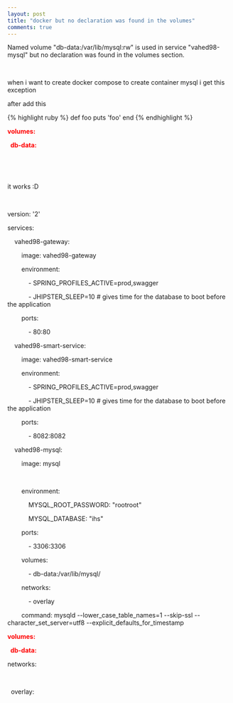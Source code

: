 ```yaml
---
layout: post
title: "docker but no declaration was found in the volumes"
comments: true
---
```

<p></p>
<p class="p1"><span class="s1">Named volume "db-data:/var/lib/mysql:rw" is used in service "vahed98-mysql" but no declaration was found in the volumes section.</span></p>
<p class="p1"><span class="s1"><br /></span></p>
<p class="p1"><span class="s1">when i want to create docker compose to create container mysql i get this exception&nbsp;</span></p>
<p class="p1"><span class="s1">after add this &nbsp;</span></p>

{% highlight ruby %}
def foo
  puts 'foo'
end
{% endhighlight %}
<p class="p1"><strong style="color: #ff0000;"><span style="font-variant-ligatures: no-common-ligatures;">volumes:</span></strong></p>
<p class="p1"><span style="color: #ff0000;"><strong><span style="font-variant-ligatures: no-common-ligatures;">&nbsp; db-data:</span></strong></span></p>
<p class="p1"><span class="s1"><br /></span></p>
<p class="p1"><span class="s1"><br /></span></p>
<p class="p1"><span class="s1">it works :D</span></p>
<p class="p1"><span class="s1"><br /></span></p>
<p class="p1"><span style="font-variant-ligatures: no-common-ligatures;">version: '2'</span></p>
<p class="p1"><span style="font-variant-ligatures: no-common-ligatures;">services:</span></p>
<p class="p1"><span style="font-variant-ligatures: no-common-ligatures;">&nbsp; &nbsp; vahed98-gateway:</span></p>
<p class="p1"><span style="font-variant-ligatures: no-common-ligatures;">&nbsp; &nbsp; &nbsp; &nbsp; image: vahed98-gateway</span></p>
<p class="p1"><span style="font-variant-ligatures: no-common-ligatures;">&nbsp; &nbsp; &nbsp; &nbsp; environment:</span></p>
<p class="p1"><span style="font-variant-ligatures: no-common-ligatures;">&nbsp; &nbsp; &nbsp; &nbsp; &nbsp; &nbsp; - SPRING_PROFILES_ACTIVE=prod,swagger</span></p>
<p class="p1"><span style="font-variant-ligatures: no-common-ligatures;">&nbsp; &nbsp; &nbsp; &nbsp; &nbsp; &nbsp; - JHIPSTER_SLEEP=10 # gives time for the database to boot before the application</span></p>
<p class="p1"><span style="font-variant-ligatures: no-common-ligatures;">&nbsp; &nbsp; &nbsp; &nbsp; ports:</span></p>
<p class="p1"><span style="font-variant-ligatures: no-common-ligatures;">&nbsp; &nbsp; &nbsp; &nbsp; &nbsp; &nbsp; - 80:80</span></p>
<p class="p1"><span style="font-variant-ligatures: no-common-ligatures;">&nbsp; &nbsp; vahed98-smart-service:</span></p>
<p class="p1"><span style="font-variant-ligatures: no-common-ligatures;">&nbsp; &nbsp; &nbsp; &nbsp; image: vahed98-smart-service</span></p>
<p class="p1"><span style="font-variant-ligatures: no-common-ligatures;">&nbsp; &nbsp; &nbsp; &nbsp; environment:</span></p>
<p class="p1"><span style="font-variant-ligatures: no-common-ligatures;">&nbsp; &nbsp; &nbsp; &nbsp; &nbsp; &nbsp; - SPRING_PROFILES_ACTIVE=prod,swagger</span></p>
<p class="p1"><span style="font-variant-ligatures: no-common-ligatures;">&nbsp; &nbsp; &nbsp; &nbsp; &nbsp; &nbsp; - JHIPSTER_SLEEP=10 # gives time for the database to boot before the application</span></p>
<p class="p1"><span style="font-variant-ligatures: no-common-ligatures;">&nbsp; &nbsp; &nbsp; &nbsp; ports:</span></p>
<p class="p1"><span style="font-variant-ligatures: no-common-ligatures;">&nbsp; &nbsp; &nbsp; &nbsp; &nbsp; &nbsp; - 8082:8082</span></p>
<p class="p1"><span style="font-variant-ligatures: no-common-ligatures;">&nbsp; &nbsp; vahed98-mysql:</span></p>
<p class="p1"><span style="font-variant-ligatures: no-common-ligatures;">&nbsp; &nbsp; &nbsp; &nbsp; image: mysql</span></p>
<p class="p1"><span style="font-variant-ligatures: no-common-ligatures;">&nbsp; &nbsp; &nbsp; &nbsp;&nbsp;</span></p>
<p class="p1"><span style="font-variant-ligatures: no-common-ligatures;">&nbsp; &nbsp; &nbsp; &nbsp; environment:</span></p>
<p class="p1"><span style="font-variant-ligatures: no-common-ligatures;">&nbsp; &nbsp; &nbsp; &nbsp; &nbsp; &nbsp; MYSQL_ROOT_PASSWORD: "rootroot"</span></p>
<p class="p1"><span style="font-variant-ligatures: no-common-ligatures;">&nbsp; &nbsp; &nbsp; &nbsp; &nbsp; &nbsp; MYSQL_DATABASE: "ihs"</span></p>
<p class="p1"><span style="font-variant-ligatures: no-common-ligatures;">&nbsp; &nbsp; &nbsp; &nbsp; ports:</span></p>
<p class="p1"><span style="font-variant-ligatures: no-common-ligatures;">&nbsp; &nbsp; &nbsp; &nbsp; &nbsp; &nbsp; - 3306:3306</span></p>
<p class="p1"><span style="font-variant-ligatures: no-common-ligatures;">&nbsp; &nbsp; &nbsp; &nbsp; volumes:</span></p>
<p class="p1"><span style="font-variant-ligatures: no-common-ligatures;">&nbsp; &nbsp; &nbsp; &nbsp; &nbsp; &nbsp; - db-data:/var/lib/mysql/</span></p>
<p class="p1"><span style="font-variant-ligatures: no-common-ligatures;">&nbsp; &nbsp; &nbsp; &nbsp; networks:</span></p>
<p class="p1"><span style="font-variant-ligatures: no-common-ligatures;">&nbsp; &nbsp; &nbsp; &nbsp; &nbsp; &nbsp; - overlay</span></p>
<p class="p1"><span style="font-variant-ligatures: no-common-ligatures;">&nbsp; &nbsp; &nbsp; &nbsp; command: mysqld --lower_case_table_names=1 --skip-ssl --character_set_server=utf8 --explicit_defaults_for_timestamp</span></p>
<p class="p1"><span style="color: #ff0000;"><strong><span style="font-variant-ligatures: no-common-ligatures;">volumes:</span></strong></span></p>
<p class="p1"><span style="color: #ff0000;"><strong><span style="font-variant-ligatures: no-common-ligatures;">&nbsp; db-data:</span></strong></span></p>
<p class="p1"><span style="font-variant-ligatures: no-common-ligatures;">networks:</span></p>
<p class="p1">&nbsp;</p>
<p class="p1"><span style="font-variant-ligatures: no-common-ligatures;">&nbsp; overlay:</span></p>
